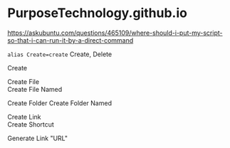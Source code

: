 # PurposeTechnology.github.io

https://askubuntu.com/questions/465109/where-should-i-put-my-script-so-that-i-can-run-it-by-a-direct-command

``
alias Create=create
``
Create, Delete


Create  

Create File   
Create File Named

Create Folder 
Create Folder Named

Create Link  
Create Shortcut  

Generate Link "URL"  


